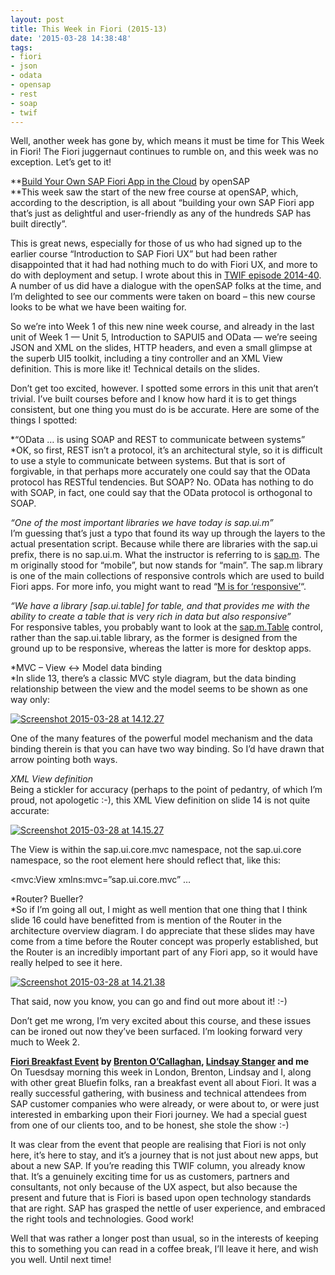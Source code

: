 ```yaml
---
layout: post
title: This Week in Fiori (2015-13)
date: '2015-03-28 14:38:48'
tags:
- fiori
- json
- odata
- opensap
- rest
- soap
- twif
---
```



Well, another week has gone by, which means it must be time for This Week in Fiori! The Fiori juggernaut continues to rumble on, and this week was no exception. Let’s get to it!

**[Build Your Own SAP Fiori App in the Cloud](https://open.sap.com/courses/fiux1) by openSAP  
**This week saw the start of the new free course at openSAP, which, according to the description, is all about “building your own SAP Fiori app that’s just as delightful and user-friendly as any of the hundreds SAP has built directly”.

This is great news, especially for those of us who had signed up to the earlier course “Introduction to SAP Fiori UX” but had been rather disappointed that it had had nothing much to do with Fiori UX, and more to do with deployment and setup. I wrote about this in [TWIF episode 2014-40](http://pipetree.com/qmacro/blog/2014/10/this-week-in-fiori-2014-40/). A number of us did have a dialogue with the openSAP folks at the time, and I’m delighted to see our comments were taken on board – this new course looks to be what we have been waiting for.

So we’re into Week 1 of this new nine week course, and already in the last unit of Week 1 — Unit 5, Introduction to SAPUI5 and OData — we’re seeing JSON and XML on the slides, HTTP headers, and even a small glimpse at the superb UI5 toolkit, including a tiny controller and an XML View definition. This is more like it! Technical details on the slides.

Don’t get too excited, however. I spotted some errors in this unit that aren’t trivial. I’ve built courses before and I know how hard it is to get things consistent, but one thing you must do is be accurate. Here are some of the things I spotted:

*“OData … is using SOAP and REST to communicate between systems”  
*OK, so first, REST isn’t a protocol, it’s an architectural style, so it is difficult to use a style to communicate between systems. But that is sort of forgivable, in that perhaps more accurately one could say that the OData protocol has RESTful tendencies. But SOAP? No. OData has nothing to do with SOAP, in fact, one could say that the OData protocol is orthogonal to SOAP.

*“One of the most important libraries we have today is sap.ui.m”*  
 I’m guessing that’s just a typo that found its way up through the layers to the actual presentation script. Because while there are libraries with the sap.ui prefix, there is no sap.ui.m. What the instructor is referring to is [sap.m](https://openui5.hana.ondemand.com/#docs/api/symbols/sap.m.html). The m originally stood for “mobile”, but now stands for “main”. The sap.m library is one of the main collections of responsive controls which are used to build Fiori apps. For more info, you might want to read “[M is for ‘responsive’](http://www.bluefinsolutions.com/Blogs/DJ-Adams/February-2014/M-is-for-responsive/)“.

*“We have a library [sap.ui.table] for table, and that provides me with the ability to create a table that is very rich in data but also responsive”*  
 For responsive tables, you probably want to look at the [sap.m.Table](https://openui5.hana.ondemand.com/explored.html#/entity/sap.m.Table/samples) control, rather than the sap.ui.table library, as the former is designed from the ground up to be responsive, whereas the latter is more for desktop apps.

*MVC – View <-> Model data binding  
*In slide 13, there’s a classic MVC style diagram, but the data binding relationship between the view and the model seems to be shown as one way only:

[![Screenshot 2015-03-28 at 14.12.27](http://pipetree.com/qmacro/blog/wp-content/uploads/2015/03/Screenshot-2015-03-28-at-14.12.27-300x47.png)](http://pipetree.com/qmacro/blog/wp-content/uploads/2015/03/Screenshot-2015-03-28-at-14.12.27.png)

One of the many features of the powerful model mechanism and the data binding therein is that you can have two way binding. So I’d have drawn that arrow pointing both ways.

*XML View definition*  
 Being a stickler for accuracy (perhaps to the point of pedantry, of which I’m proud, not apologetic :-), this XML View definition on slide 14 is not quite accurate:

[![Screenshot 2015-03-28 at 14.15.27](http://pipetree.com/qmacro/blog/wp-content/uploads/2015/03/Screenshot-2015-03-28-at-14.15.27.png)](http://pipetree.com/qmacro/blog/wp-content/uploads/2015/03/Screenshot-2015-03-28-at-14.15.27.png)

The View is within the sap.ui.core.mvc namespace, not the sap.ui.core namespace, so the root element here should reflect that, like this:

<mvc:View xmlns:mvc=”sap.ui.core.mvc” …

*Router? Bueller?  
*So if I’m going all out, I might as well mention that one thing that I think slide 16 could have benefitted from is mention of the Router in the architecture overview diagram. I do appreciate that these slides may have come from a time before the Router concept was properly established, but the Router is an incredibly important part of any Fiori app, so it would have really helped to see it here.

[![Screenshot 2015-03-28 at 14.21.38](http://pipetree.com/qmacro/blog/wp-content/uploads/2015/03/Screenshot-2015-03-28-at-14.21.38.png)](http://pipetree.com/qmacro/blog/wp-content/uploads/2015/03/Screenshot-2015-03-28-at-14.21.38.png)

That said, now you know, you can go and find out more about it! :-)

Don’t get me wrong, I’m very excited about this course, and these issues can be ironed out now they’ve been surfaced. I’m looking forward very much to Week 2.

**[Fiori Breakfast Event](http://www.bluefinsolutions.com/About-us/News-and-Media/Events/Fiori-breakfast-event/) by [Brenton O’Callaghan](https://twitter.com/callaghan001), [Lindsay Stanger](http://www.bluefinsolutions.com/Blogs/Lindsay-Stanger/) and me**  
 On Tuesdsay morning this week in London, Brenton, Lindsay and I, along with other great Bluefin folks, ran a breakfast event all about Fiori. It was a really successful gathering, with business and technical attendees from SAP customer companies who were already, or were about to, or were just interested in embarking upon their Fiori journey. We had a special guest from one of our clients too, and to be honest, she stole the show :-)

It was clear from the event that people are realising that Fiori is not only here, it’s here to stay, and it’s a journey that is not just about new apps, but about a new SAP. If you’re reading this TWIF column, you already know that. It’s a genuinely exciting time for us as customers, partners and consultants, not only because of the UX aspect, but also because the present and future that is Fiori is based upon open technology standards that are right. SAP has grasped the nettle of user experience, and embraced the right tools and technologies. Good work!

Well that was rather a longer post than usual, so in the interests of keeping this to something you can read in a coffee break, I’ll leave it here, and wish you well. Until next time!

 

 


